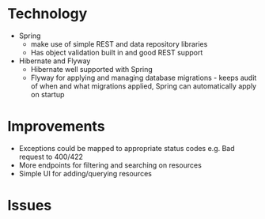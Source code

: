 # Technology
* Spring 
  * make use of simple REST and data repository libraries
  * Has object validation built in and good REST support 
* Hibernate and Flyway
  * Hibernate well supported with Spring
  * Flyway for applying and managing database migrations - keeps audit of when and what migrations applied, Spring can automatically apply on startup
# Improvements
* Exceptions could be mapped to appropriate status codes e.g. Bad request to 400/422
* More endpoints for filtering and searching on resources
* Simple UI for adding/querying resources

# Issues 